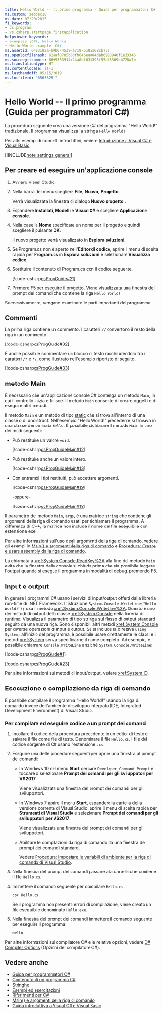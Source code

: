 ```yaml
---
title: Hello World -- Il primo programma - Guida per programmatori C#
ms.custom: seodec18
ms.date: 07/20/2015
f1_keywords:
- cs.program
- vs.csharp.startpage.firstapplication
helpviewer_keywords:
- examples [C#], Hello World
- Hello World example [C#]
ms.assetid: 6493182a-b0b6-4539-a719-518a168cb730
ms.openlocfilehash: 62aaf8785b0dfb646ea804dab6918940f1e33346
ms.sourcegitcommit: 8699383914c24a0df033393f55db3369db728a7b
ms.translationtype: HT
ms.contentlocale: it-IT
ms.lasthandoff: 05/15/2019
ms.locfileid: "65635291"
---
```

# <a name="hello-world----your-first-program-c-programming-guide"></a>Hello World -- Il primo programma (Guida per programmatori C#)

La procedura seguente crea una versione C# del programma "Hello World!" tradizionale. Il programma visualizza la stringa `Hello World!`

Per altri esempi di concetti introduttivi, vedere [Introduzione a Visual C# e Visual Basic](/visualstudio/ide/getting-started-with-visual-csharp-and-visual-basic).

[!INCLUDE[note_settings_general](~/includes/note-settings-general-md.md)]

## <a name="to-create-and-run-a-console-application"></a>Per creare ed eseguire un'applicazione console

1. Avviare Visual Studio.

2. Nella barra dei menu scegliere **File**, **Nuovo**, **Progetto**.

     Verrà visualizzata la finestra di dialogo **Nuovo progetto** .

3. Espandere **Installati**, **Modelli** e **Visual C#** e scegliere **Applicazione console**.

4. Nella casella **Nome** specificare un nome per il progetto e quindi scegliere il pulsante **OK**.

     Il nuovo progetto verrà visualizzato in **Esplora soluzioni**.

5. Se Program.cs non è aperto nell'**Editor di codice**, aprire il menu di scelta rapida per **Program.cs** in **Esplora soluzioni** e selezionare **Visualizza codice**.

6. Sostituire il contenuto di Program.cs con il codice seguente.

     [!code-csharp[csProgGuide#21](~/samples/snippets/csharp/VS_Snippets_VBCSharp/csProgGuide/CS/progGuide.cs#21)]

7. Premere F5 per eseguire il progetto. Viene visualizzata una finestra del prompt dei comandi che contiene la riga `Hello World!`

Successivamente, vengono esaminate le parti importanti del programma.

## <a name="comments"></a>Commenti

La prima riga contiene un commento. I caratteri `//` convertono il resto della riga in un commento.

 [!code-csharp[csProgGuide#32](~/samples/snippets/csharp/VS_Snippets_VBCSharp/csProgGuide/CS/progGuide.cs#32)]

È anche possibile commentare un blocco di testo racchiudendolo tra i caratteri `/*` e `*/`, come illustrato nell'esempio riportato di seguito.

 [!code-csharp[csProgGuide#33](~/samples/snippets/csharp/VS_Snippets_VBCSharp/csProgGuide/CS/progGuide.cs#33)]

## <a name="main-method"></a>metodo Main

È necessario che un'applicazione console C# contenga un metodo `Main`, in cui il controllo inizia e finisce. Il metodo `Main` consente di creare oggetti e di eseguire altri metodi.

Il metodo `Main` è un metodo di tipo [static](../../../csharp/language-reference/keywords/static.md) che si trova all'interno di una classe o di uno struct. Nell'esempio "Hello World!" precedente si trovava in una classe denominata `Hello`. È possibile dichiarare il metodo `Main` in uno dei modi seguenti:

- Può restituire un valore `void`.

     [!code-csharp[csProgGuideMain#12](~/samples/snippets/csharp/VS_Snippets_VBCSharp/csProgGuideMain/CS/Class3.cs#12)]

- Può restituire anche un valore intero.

     [!code-csharp[csProgGuideMain#13](~/samples/snippets/csharp/VS_Snippets_VBCSharp/csProgGuideMain/CS/Class3.cs#13)]

- Con entrambi i tipi restituiti, può accettare argomenti.

     [!code-csharp[csProgGuideMain#19](~/samples/snippets/csharp/VS_Snippets_VBCSharp/csProgGuideMain/CS/Class3.cs#19)]

     -oppure-

     [!code-csharp[csProgGuideMain#18](~/samples/snippets/csharp/VS_Snippets_VBCSharp/csProgGuideMain/CS/Class3.cs#18)]

Il parametro del metodo `Main`, `args`, è una matrice `string` che contiene gli argomenti della riga di comando usati per richiamare il programma. A differenza di C++, la matrice non include il nome del file eseguibile con estensione exe.

Per altre informazioni sull'uso degli argomenti della riga di comando, vedere gli esempi in [Main() e argomenti della riga di comando](../../../csharp/programming-guide/main-and-command-args/index.md) e [Procedura: Creare e usare assembly dalla riga di comando](../../../csharp/programming-guide/concepts/assemblies-gac/how-to-create-and-use-assemblies-using-the-command-line.md).

La chiamata a <xref:System.Console.ReadKey%2A> alla fine del metodo `Main` evita che la finestra della console si chiuda prima che sia possibile leggere l'output quando si esegue il programma in modalità di debug, premendo F5.

## <a name="input-and-output"></a>Input e output

In genere i programmi C# usano i servizi di input/output offerti dalla libreria run-time di .NET Framework. L'istruzione `System.Console.WriteLine("Hello World!");` usa il metodo <xref:System.Console.WriteLine%2A>. Questo è uno dei metodi di output della classe <xref:System.Console> nella libreria di runtime. Visualizza il parametro di tipo stringa sul flusso di output standard seguito da una nuova riga. Sono disponibili altri metodi <xref:System.Console> per diverse operazioni di input e output. Se si include la direttiva `using System;` all'inizio del programma, è possibile usare direttamente le classi e i metodi <xref:System> senza specificarne il nome completo. Ad esempio, è possibile chiamare `Console.WriteLine` anziché `System.Console.WriteLine`:

 [!code-csharp[csProgGuide#1](~/samples/snippets/csharp/VS_Snippets_VBCSharp/csProgGuide/CS/using.cs#1)]

 [!code-csharp[csProgGuide#23](~/samples/snippets/csharp/VS_Snippets_VBCSharp/csProgGuide/CS/progGuide.cs#23)]

Per altre informazioni sui metodi di input/output, vedere <xref:System.IO>.

## <a name="command-line-compilation-and-execution"></a>Esecuzione e compilazione da riga di comando

È possibile compilare il programma "Hello World!" usando la riga di comando invece dell'ambiente di sviluppo integrato (IDE, Integrated Development Environment) di Visual Studio.

### <a name="to-compile-and-run-from-a-command-prompt"></a>Per compilare ed eseguire codice a un prompt dei comandi

1. Incollare il codice della procedura precedente in un editor di testo e salvare il file come file di testo. Denominare il file `Hello.cs`. I file del codice sorgente di C# usano l'estensione `.cs`.

2. Eseguire una delle procedure seguenti per aprire una finestra al prompt dei comandi:

    - In Windows 10 nel menu **Start** cercare `Developer Command Prompt` e toccare o selezionare **Prompt dei comandi per gli sviluppatori per VS2017**.

         Viene visualizzata una finestra del prompt dei comandi per gli sviluppatori.

    - In Windows 7 aprire il menu **Start**, espandere la cartella della versione corrente di Visual Studio, aprire il menu di scelta rapida per **Strumenti di Visual Studio** e selezionare **Prompt dei comandi per gli sviluppatori per VS2017**.

         Viene visualizzata una finestra del prompt dei comandi per gli sviluppatori.

    - Abilitare le compilazioni da riga di comando da una finestra del prompt dei comandi standard.

         Vedere [Procedura: Impostare le variabili di ambiente per la riga di comando di Visual Studio](../../../csharp/language-reference/compiler-options/how-to-set-environment-variables-for-the-visual-studio-command-line.md).

3. Nella finestra del prompt dei comandi passare alla cartella che contiene il file `Hello.cs`.

4. Immettere il comando seguente per compilare `Hello.cs`.

     `csc Hello.cs`

     Se il programma non presenta errori di compilazione, viene creato un file eseguibile denominato `Hello.exe`.

5. Nella finestra del prompt dei comandi immettere il comando seguente per eseguire il programma:

     `Hello`

 Per altre informazioni sul compilatore C# e le relative opzioni, vedere [C# Compiler Options](../../../csharp/language-reference/compiler-options/index.md) (Opzioni del compilatore C#).

## <a name="see-also"></a>Vedere anche

- [Guida per programmatori C#](../../../csharp/programming-guide/index.md)
- [Contenuto di un programma C#](../../../csharp/programming-guide/inside-a-program/index.md)
- [Stringhe](../../../csharp/programming-guide/strings/index.md)
- [Esempi ed esercitazioni](../../../samples-and-tutorials/index.md)
- [Riferimenti per C#](../../../csharp/language-reference/index.md)
- [Main() e argomenti della riga di comando](../../../csharp/programming-guide/main-and-command-args/index.md)
- [Guida introduttiva a Visual C# e Visual Basic](/visualstudio/ide/getting-started-with-visual-csharp-and-visual-basic)
